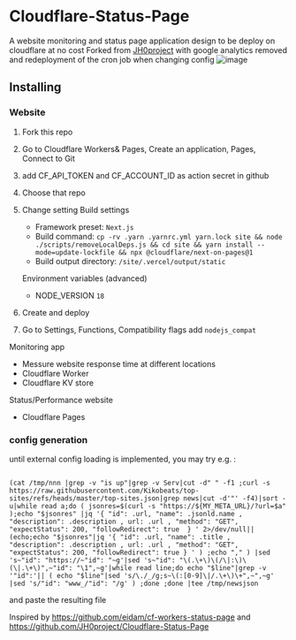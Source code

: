# Cloudflare-Status-Page
A website monitoring and status page application design to be deploy on cloudflare at no cost
Forked from [JH0project](https://github.com/JH0project/Cloudflare-Status-Page)  with google analytics removed and redeployment of the cron job when changing config
![image](https://github.com/JH0project/Cloudflare-Status-Page/assets/48591478/e16d12eb-1985-423f-b2f5-1af6695e3aec)

## Installing

### Website
1. Fork this repo
2. Go to Cloudflare Workers& Pages, Create an application, Pages, Connect to Git
3. add CF_API_TOKEN and CF_ACCOUNT_ID as action secret in github
4. Choose that repo
5. Change setting Build settings
    - Framework preset: `Next.js`
    - Build command: `cp -rv .yarn .yarnrc.yml yarn.lock site && node ./scripts/removeLocalDeps.js && cd site && yarn install --mode=update-lockfile && npx @cloudflare/next-on-pages@1`
    - Build output directory: `/site/.vercel/output/static`

   Environment variables (advanced)
    - NODE_VERSION `18`
6. Create and deploy
7. Go to Settings, Functions, Compatibility flags add `nodejs_compat`

Monitoring app
- Messure website response time at different locations
- Cloudflare Worker
- Cloudflare KV store

Status/Performance website
- Cloudflare Pages

### config generation

until external config loading is implemented, you may try e.g. :
```

(cat /tmp/nnn |grep -v "is up"|grep -v Serv|cut -d" " -f1 ;curl -s https://raw.githubusercontent.com/Kikobeats/top-sites/refs/heads/master/top-sites.json|grep news|cut -d'"' -f4)|sort -u|while read a;do ( jsonres=$(curl -s "https://${MY_META_URL}/?url=$a" );echo "$jsonres" |jq '{ "id": .url, "name": .jsonld.name , "description": .description , url: .url , "method": "GET", "expectStatus": 200, "followRedirect": true  } ' 2>/dev/null|| (echo;echo "$jsonres"|jq '{ "id": .url, "name": .title , "description": .description , url: .url , "method": "GET", "expectStatus": 200, "followRedirect": true } ' ) ;echo "," ) |sed 's~"id": "https://~"id": "~g'|sed 's~"id": "\(.\+\)\(/\|:\)\(\|.\+\)",~"id": "\1",~g'|while read line;do echo "$line"|grep -v '"id":'|| ( echo "$line"|sed 's/\./_/g;s~\(:[0-9]\|/.\+\)\+",~",~g' |sed 's/"id": "www_/"id": "/g' ) ;done ;done |tee /tmp/newsjson
```

and paste the resulting file 

Inspired by https://github.com/eidam/cf-workers-status-page and https://github.com/JH0project/Cloudflare-Status-Page
